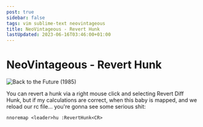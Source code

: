 ```yaml
---
post: true
sidebar: false
tags: vim sublime-text neovintageous
title: NeoVintageous - Revert Hunk
lastUpdated: 2023-06-16T03:46:00+01:00
---
```


# NeoVintageous - Revert Hunk

![Back to the Future (1985)](/assets/images/back-to-the-future.webp)

You can revert a hunk via a right mouse click and selecting Revert Diff Hunk, but if my calculations are correct, when this baby is mapped, and we reload our rc file... you're gonna see some serious shit:

```vim
nnoremap <leader>hu :RevertHunk<CR>
```
